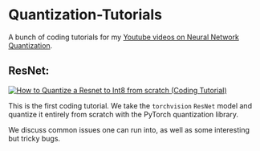 # Quantization-Tutorials
A bunch of coding tutorials for my [Youtube videos on Neural Network Quantization](https://www.youtube.com/@NeuralNetworkQuantization).

## ResNet:

[![How to Quantize a Resnet to Int8 from scratch (Coding Tutorial)](https://ytcards.demolab.com/?id=8dLSVrnuBXM&title=How+to+Quantize+a+Resnet+to+Int8+from+scratch+(Coding+Tutorial)&lang=en&timestamp=1706473016&background_color=%230d1117&title_color=%23ffffff&stats_color=%23dedede&max_title_lines=1&width=250&border_radius=5 "How to Quantize a Resnet to Int8 from scratch (Coding Tutorial)")](https://www.youtube.com/watch?v=8dLSVrnuBXM)

This is the first coding tutorial. We take the `torchvision` `ResNet` model and quantize it entirely from scratch with the PyTorch quantization library.

We discuss common issues one can run into, as well as some interesting but tricky bugs.
